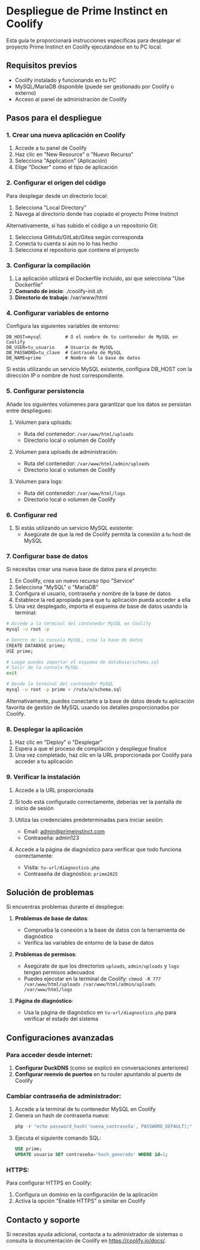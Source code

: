 # Despliegue de Prime Instinct en Coolify

Esta guía te proporcionará instrucciones específicas para desplegar el proyecto Prime Instinct en Coolify ejecutándose en tu PC local.

## Requisitos previos

- Coolify instalado y funcionando en tu PC
- MySQL/MariaDB disponible (puede ser gestionado por Coolify o externo)
- Acceso al panel de administración de Coolify

## Pasos para el despliegue

### 1. Crear una nueva aplicación en Coolify

1. Accede a tu panel de Coolify
2. Haz clic en "New Resource" o "Nuevo Recurso"
3. Selecciona "Application" (Aplicación)
4. Elige "Docker" como el tipo de aplicación

### 2. Configurar el origen del código

Para desplegar desde un directorio local:
1. Selecciona "Local Directory"
2. Navega al directorio donde has copiado el proyecto Prime Instinct

Alternativamente, si has subido el código a un repositorio Git:
1. Selecciona GitHub/GitLab/Gitea según corresponda
2. Conecta tu cuenta si aún no lo has hecho
3. Selecciona el repositorio que contiene el proyecto

### 3. Configurar la compilación

1. La aplicación utilizará el Dockerfile incluido, así que selecciona "Use Dockerfile"
2. **Comando de inicio**: ./coolify-init.sh
3. **Directorio de trabajo**: /var/www/html

### 4. Configurar variables de entorno

Configura las siguientes variables de entorno:

```
DB_HOST=mysql         # O el nombre de tu contenedor de MySQL en Coolify
DB_USER=tu_usuario    # Usuario de MySQL
DB_PASSWORD=tu_clave  # Contraseña de MySQL
DB_NAME=prime         # Nombre de la base de datos
```

Si estás utilizando un servicio MySQL existente, configura DB_HOST con la dirección IP o nombre de host correspondiente.

### 5. Configurar persistencia

Añade los siguientes volúmenes para garantizar que los datos se persistan entre despliegues:

1. Volumen para uploads:
   - Ruta del contenedor: `/var/www/html/uploads`
   - Directorio local o volumen de Coolify

2. Volumen para uploads de administración:
   - Ruta del contenedor: `/var/www/html/admin/uploads`
   - Directorio local o volumen de Coolify

3. Volumen para logs:
   - Ruta del contenedor: `/var/www/html/logs`
   - Directorio local o volumen de Coolify

### 6. Configurar red

1. Si estás utilizando un servicio MySQL existente:
   - Asegúrate de que la red de Coolify permita la conexión a tu host de MySQL

### 7. Configurar base de datos

Si necesitas crear una nueva base de datos para el proyecto:

1. En Coolify, crea un nuevo recurso tipo "Service"
2. Selecciona "MySQL" o "MariaDB"
3. Configura el usuario, contraseña y nombre de la base de datos
4. Establece la red apropiada para que tu aplicación pueda acceder a ella
5. Una vez desplegado, importa el esquema de base de datos usando la terminal:

```bash
# Accede a la terminal del contenedor MySQL en Coolify
mysql -u root -p

# Dentro de la consola MySQL, crea la base de datos
CREATE DATABASE prime;
USE prime;

# Luego puedes importar el esquema de database/schema.sql
# Salir de la consola MySQL
exit

# Desde la terminal del contenedor MySQL
mysql -u root -p prime < /ruta/a/schema.sql
```

Alternativamente, puedes conectarte a la base de datos desde tu aplicación favorita de gestión de MySQL usando los detalles proporcionados por Coolify.

### 8. Desplegar la aplicación

1. Haz clic en "Deploy" o "Desplegar"
2. Espera a que el proceso de compilación y despliegue finalice
3. Una vez completado, haz clic en la URL proporcionada por Coolify para acceder a tu aplicación

### 9. Verificar la instalación

1. Accede a la URL proporcionada
2. Si todo está configurado correctamente, deberías ver la pantalla de inicio de sesión
3. Utiliza las credenciales predeterminadas para iniciar sesión:
   - Email: admin@primeinstinct.com
   - Contraseña: admin123

4. Accede a la página de diagnóstico para verificar que todo funciona correctamente:
   - Visita: `tu-url/diagnostico.php`
   - Contraseña de diagnóstico: `prime2025`

## Solución de problemas

Si encuentras problemas durante el despliegue:

1. **Problemas de base de datos**:
   - Comprueba la conexión a la base de datos con la herramienta de diagnóstico
   - Verifica las variables de entorno de la base de datos

2. **Problemas de permisos**:
   - Asegúrate de que los directorios `uploads`, `admin/uploads` y `logs` tengan permisos adecuados
   - Puedes ejecutar en la terminal de Coolify: `chmod -R 777 /var/www/html/uploads /var/www/html/admin/uploads /var/www/html/logs`

3. **Página de diagnóstico**:
   - Usa la página de diagnóstico en `tu-url/diagnostico.php` para verificar el estado del sistema

## Configuraciones avanzadas

### Para acceder desde internet:

1. **Configurar DuckDNS** (como se explicó en conversaciones anteriores)
2. **Configurar reenvío de puertos** en tu router apuntando al puerto de Coolify

### Cambiar contraseña de administrador:

1. Accede a la terminal de tu contenedor MySQL en Coolify
2. Genera un hash de contraseña nueva:
   ```php
   php -r "echo password_hash('nueva_contraseña', PASSWORD_DEFAULT);"
   ```
3. Ejecuta el siguiente comando SQL:
   ```sql
   USE prime;
   UPDATE usuario SET contraseña='hash_generado' WHERE id=1;
   ```

### HTTPS:

Para configurar HTTPS en Coolify:
1. Configura un dominio en la configuración de la aplicación
2. Activa la opción "Enable HTTPS" o similar en Coolify

## Contacto y soporte

Si necesitas ayuda adicional, contacta a tu administrador de sistemas o consulta la documentación de Coolify en https://coolify.io/docs/.
